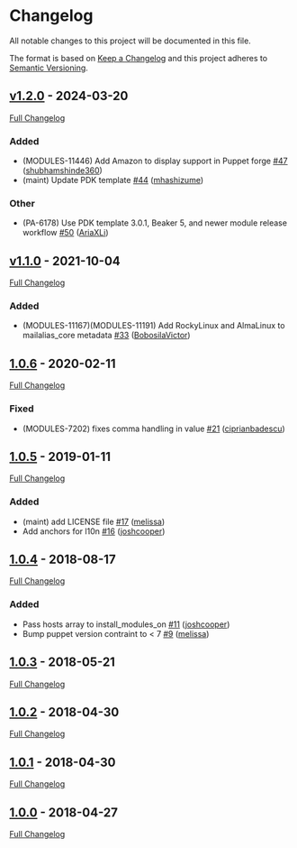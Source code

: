 <!-- markdownlint-disable MD024 -->
# Changelog

All notable changes to this project will be documented in this file.

The format is based on [Keep a Changelog](http://keepachangelog.com/en/1.0.0/) and this project adheres to [Semantic Versioning](http://semver.org).

## [v1.2.0](https://github.com/puppetlabs/puppetlabs-mailalias_core/tree/v1.2.0) - 2024-03-20

[Full Changelog](https://github.com/puppetlabs/puppetlabs-mailalias_core/compare/v1.1.0...v1.2.0)

### Added

- (MODULES-11446) Add Amazon to display support in Puppet forge [#47](https://github.com/puppetlabs/puppetlabs-mailalias_core/pull/47) ([shubhamshinde360](https://github.com/shubhamshinde360))
- (maint) Update PDK template [#44](https://github.com/puppetlabs/puppetlabs-mailalias_core/pull/44) ([mhashizume](https://github.com/mhashizume))

### Other

- (PA-6178) Use PDK template 3.0.1, Beaker 5, and newer module release workflow [#50](https://github.com/puppetlabs/puppetlabs-mailalias_core/pull/50) ([AriaXLi](https://github.com/AriaXLi))

## [v1.1.0](https://github.com/puppetlabs/puppetlabs-mailalias_core/tree/v1.1.0) - 2021-10-04

[Full Changelog](https://github.com/puppetlabs/puppetlabs-mailalias_core/compare/1.0.6...v1.1.0)

### Added

- (MODULES-11167)(MODULES-11191) Add RockyLinux and AlmaLinux to mailalias_core metadata [#33](https://github.com/puppetlabs/puppetlabs-mailalias_core/pull/33) ([BobosilaVictor](https://github.com/BobosilaVictor))

## [1.0.6](https://github.com/puppetlabs/puppetlabs-mailalias_core/tree/1.0.6) - 2020-02-11

[Full Changelog](https://github.com/puppetlabs/puppetlabs-mailalias_core/compare/1.0.5...1.0.6)

### Fixed

- (MODULES-7202) fixes comma handling in value [#21](https://github.com/puppetlabs/puppetlabs-mailalias_core/pull/21) ([ciprianbadescu](https://github.com/ciprianbadescu))

## [1.0.5](https://github.com/puppetlabs/puppetlabs-mailalias_core/tree/1.0.5) - 2019-01-11

[Full Changelog](https://github.com/puppetlabs/puppetlabs-mailalias_core/compare/1.0.4...1.0.5)

### Added

- (maint) add LICENSE file [#17](https://github.com/puppetlabs/puppetlabs-mailalias_core/pull/17) ([melissa](https://github.com/melissa))
- Add anchors for l10n [#16](https://github.com/puppetlabs/puppetlabs-mailalias_core/pull/16) ([joshcooper](https://github.com/joshcooper))

## [1.0.4](https://github.com/puppetlabs/puppetlabs-mailalias_core/tree/1.0.4) - 2018-08-17

[Full Changelog](https://github.com/puppetlabs/puppetlabs-mailalias_core/compare/1.0.3...1.0.4)

### Added

- Pass hosts array to install_modules_on [#11](https://github.com/puppetlabs/puppetlabs-mailalias_core/pull/11) ([joshcooper](https://github.com/joshcooper))
- Bump puppet version contraint to < 7 [#9](https://github.com/puppetlabs/puppetlabs-mailalias_core/pull/9) ([melissa](https://github.com/melissa))

## [1.0.3](https://github.com/puppetlabs/puppetlabs-mailalias_core/tree/1.0.3) - 2018-05-21

[Full Changelog](https://github.com/puppetlabs/puppetlabs-mailalias_core/compare/1.0.2...1.0.3)

## [1.0.2](https://github.com/puppetlabs/puppetlabs-mailalias_core/tree/1.0.2) - 2018-04-30

[Full Changelog](https://github.com/puppetlabs/puppetlabs-mailalias_core/compare/1.0.1...1.0.2)

## [1.0.1](https://github.com/puppetlabs/puppetlabs-mailalias_core/tree/1.0.1) - 2018-04-30

[Full Changelog](https://github.com/puppetlabs/puppetlabs-mailalias_core/compare/1.0.0...1.0.1)

## [1.0.0](https://github.com/puppetlabs/puppetlabs-mailalias_core/tree/1.0.0) - 2018-04-27

[Full Changelog](https://github.com/puppetlabs/puppetlabs-mailalias_core/compare/7c51be1c0d8ace7cb679f16ee4d8e3697ea95ae8...1.0.0)
